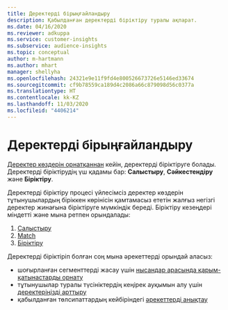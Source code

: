 ```yaml
---
title: Деректерді бірыңғайландыру
description: Қабылданған деректерді біріктіру туралы ақпарат.
ms.date: 04/16/2020
ms.reviewer: adkuppa
ms.service: customer-insights
ms.subservice: audience-insights
ms.topic: conceptual
author: m-hartmann
ms.author: mhart
manager: shellyha
ms.openlocfilehash: 24321e9e11f9fd4e800526673726e5146ed33674
ms.sourcegitcommit: cf9b78559ca189d4c2086a66c879098d56c0377a
ms.translationtype: HT
ms.contentlocale: kk-KZ
ms.lasthandoff: 11/03/2020
ms.locfileid: "4406214"
---
```

# <a name="data-unification"></a>Деректерді бірыңғайландыру

[Деректер көздерін орнатқаннан](data-sources.md) кейін, деректерді біріктіруге болады. Деректерді біріктірудің үш қадамы бар: **Салыстыру**, **Сәйкестендіру** және **Біріктіру**.

Деректерді біріктіру процесі үйлесімсіз деректер көздерін тұтынушылардың біріккен көрінісін қамтамасыз ететін жалғыз негізгі деректер жинағына біріктіруге мүмкіндік береді. Біріктіру кезеңдері міндетті және мына ретпен орындалады:

1. [Салыстыру](map-entities.md)
2. [Match](match-entities.md)
3. [Біріктіру](merge-entities.md)

Деректерді біріктіріп болған соң мына әрекеттерді орындай аласыз:

- шоғырланған сегменттерді жасау үшін [нысандар арасында қарым-қатынастарды орнату](relationships.md)
- тұтынушылар туралы түсініктердің кеңірек ауқымын алу үшін [деректеріңізді арттыру](enrichment-hub.md)
- қабылданған төлсипаттардың кейбіріндегі [әрекеттерді анықтау](activities.md)
